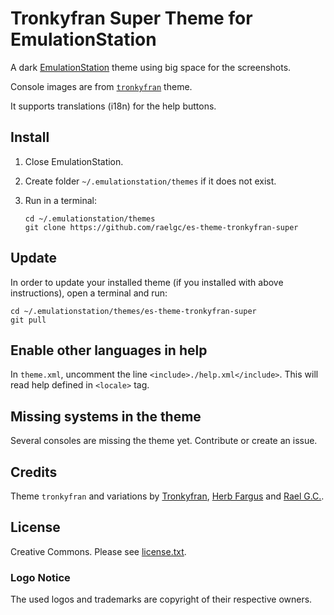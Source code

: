 # Tronkyfran Super Theme for EmulationStation

A dark [EmulationStation](http://www.emulationstation.org/) theme using big space for the screenshots.

Console images are from [`tronkyfran`](https://github.com/HerbFargus/es-theme-tronkyfran) theme.

It supports translations (i18n) for the help buttons.

## Install

1. Close EmulationStation.

2. Create folder `~/.emulationstation/themes` if it does not exist.

3. Run in a terminal:

       cd ~/.emulationstation/themes
       git clone https://github.com/raelgc/es-theme-tronkyfran-super

## Update

In order to update your installed theme (if you installed with above instructions), open a terminal and run:

    cd ~/.emulationstation/themes/es-theme-tronkyfran-super
    git pull

## Enable other languages in help

In `theme.xml`, uncomment the line `<include>./help.xml</include>`. This will read help defined in `<locale>` tag.


## Missing systems in the theme

Several consoles are missing the theme yet. Contribute or create an issue.

## Credits

Theme `tronkyfran` and variations by [Tronkyfran](https://github.com/tronkyfran), [Herb Fargus](https://github.com/HerbFargus) and [Rael G.C.](https://github.com/raelgc/).

## License

Creative Commons. Please see [license.txt](license.txt).

### Logo Notice

The used logos and trademarks are copyright of their respective owners.
